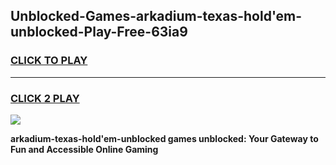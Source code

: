 
## Unblocked-Games-arkadium-texas-hold'em-unblocked-Play-Free-63ia9
<h3>
<a href="https://premium76.site?title=arkadium-texas-hold'em-unblocked&ref=23A">CLICK TO PLAY</a></h3>
<hr>

<h3>
<a href="https://premium76.site?title=arkadium-texas-hold'em-unblocked&ref=23A">CLICK 2 PLAY</a>
  
</h3>

<a href="https://premium76.site?title=arkadium-texas-hold'em-unblocked&ref=23A"><img src="https://clearcache.store/games.png"></a>


**arkadium-texas-hold'em-unblocked games unblocked: Your Gateway to Fun and Accessible Online Gaming**
